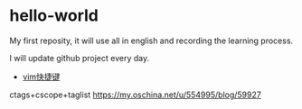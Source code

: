 # hello-world
My first reposity, it will use all in english and recording the learning process.

I will update github project every day.
* [vim快捷键](https://github.com/hey-monster/hello-world/blob/master/doc/vim%E5%BF%AB%E6%8D%B7%E9%94%AE.md)

ctags+cscope+taglist
https://my.oschina.net/u/554995/blog/59927

